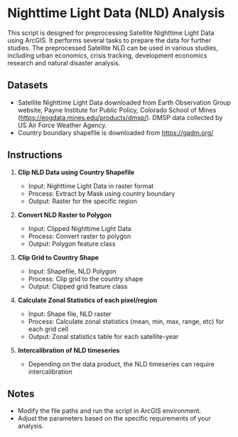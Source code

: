 # Nighttime Light Data (NLD) Analysis

This script is designed for preprocessing Satellite Nighttime Light Data using ArcGIS. It performs several tasks to prepare the data for further studies. The preprocessed Satellite NLD can be used in various studies, including urban economics, crisis tracking, development economics research and natural disaster analysis.

## Datasets
- Satellite Nighttime Light Data downloaded from Earth Observation Group website, Payne Institute for Public Policy, Colorado School of Mines (https://eogdata.mines.edu/products/dmsp/). DMSP data collected by US Air Force Weather Agency.
- Country boundary shapefile is downloaded from https://gadm.org/

## Instructions
1. **Clip NLD Data using Country Shapefile**
   - Input: Nighttime Light Data in raster format
   - Process: Extract by Mask using country boundary
   - Output: Raster for the specific region
    
2. **Convert NLD Raster to Polygon**
   - Input: Clipped Nighttime Light Data
   - Process: Convert raster to polygon
   - Output: Polygon feature class

3. **Clip Grid to Country Shape**
   - Input: Shapefile, NLD Polygon
   - Process: Clip grid to the country shape
   - Output: Clipped grid feature class 

4. **Calculate Zonal Statistics of each pixel/region**
   - Input: Shape file, NLD raster
   - Process: Calculate zonal statistics (mean, min, max, range, etc) for each grid cell
   - Output: Zonal statistics table for each satellite-year

5. **Intercalibration of NLD timeseries**
   - Depending on the data product, the NLD timeseries can require intercalibration 

## Notes
- Modify the file paths and run the script in ArcGIS environment.
- Adjust the parameters based on the specific requirements of your analysis.
